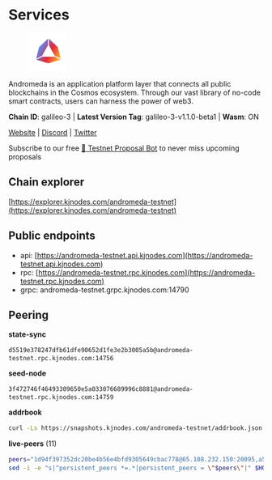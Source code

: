 # Services

<figure><img src="https://raw.githubusercontent.com/kj89/cosmos-images/main/logos/andromeda.png" alt=""><figcaption></figcaption></figure>

Andromeda is an application platform layer that connects all  public blockchains in the Cosmos ecosystem. Through our vast  library of no-code smart contracts, users can harness the power of web3.

**Chain ID**: galileo-3 | **Latest Version Tag**: galileo-3-v1.1.0-beta1 | **Wasm**: ON

[Website](https://www.andromedaprotocol.io) | [Discord](https://discord.gg/wzM3kSN3sE) | [Twitter](https://twitter.com/andromedaprot)



Subscribe to our free [🤖 Testnet Proposal Bot](https://t.me/kjnodes_testnet_proposal_bot) to never miss upcoming proposals


## Chain explorer
[https://explorer.kjnodes.com/andromeda-testnet](https://explorer.kjnodes.com/andromeda-testnet)

## Public endpoints

* api: [https://andromeda-testnet.api.kjnodes.com](https://andromeda-testnet.api.kjnodes.com)
* rpc: [https://andromeda-testnet.rpc.kjnodes.com](https://andromeda-testnet.rpc.kjnodes.com)
* grpc: andromeda-testnet.grpc.kjnodes.com:14790

## Peering

**state-sync**

```text
d5519e378247dfb61dfe90652d1fe3e2b3005a5b@andromeda-testnet.rpc.kjnodes.com:14756
```

**seed-node**

```text
3f472746f46493309650e5a033076689996c8881@andromeda-testnet.rpc.kjnodes.com:14759
```

**addrbook**
```bash
curl -Ls https://snapshots.kjnodes.com/andromeda-testnet/addrbook.json > $HOME/.andromedad/config/addrbook.json
```

**live-peers** (11)
```bash
peers="1d94f397352dc20be4b56e4bfd9305649cbac778@65.108.232.150:20095,a537cc2879fc79401f6834aa6483fbb1dee18ef0@137.184.44.33:20156,39429a15338825ea4fa6b310a7b12505e45b95d0@213.133.100.172:26858,d66cf29d246ed98290694418545914bb8c03c78b@65.108.215.65:26656,b97375574f263a2a97e6646b99f6ea444306758c@93.170.47.119:26656,99cebda3a65a35b9a6a8bef774c8b92c1e548aa5@65.108.226.26:36656,20248068f368f5d1eda74646d2bfd1fcdaffb3e1@89.58.59.75:60656,62f7aaafd73816bdaf685a6270541c1d1f8162ad@155.133.27.170:26656,385bda41dc8ce86d0dd4c99d3cf371ca8fccfeb6@135.125.189.131:20095,d5519e378247dfb61dfe90652d1fe3e2b3005a5b@65.109.68.190:14756,1ccba3e77b1e469df0518e469e4a3fbbb32f64ad@65.108.4.161:31656"
sed -i -e "s|^persistent_peers *=.*|persistent_peers = \"$peers\"|" $HOME/.andromedad/config/config.toml
```
